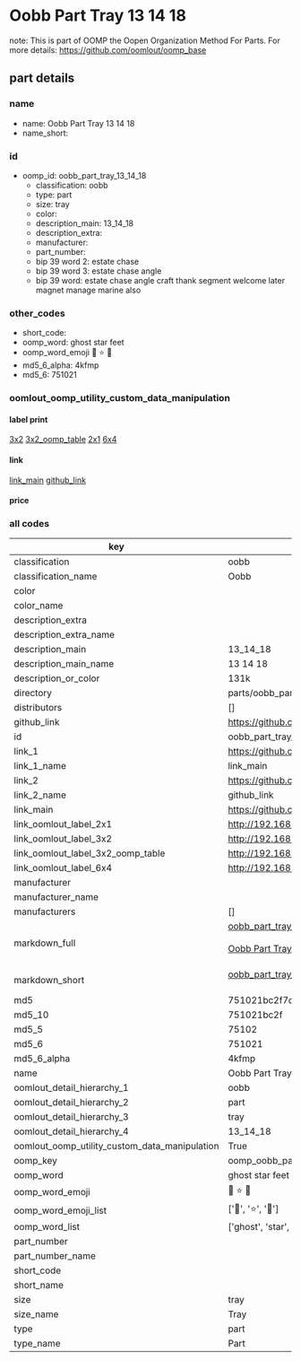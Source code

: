 # Oobb Part Tray 13 14 18  

note: This is part of OOMP the Oopen Organization Method For Parts. For more details: https://github.com/oomlout/oomp_base

##  part details





### name
* name: Oobb Part Tray 13 14 18
* name_short: 
### id
* oomp_id: oobb_part_tray_13_14_18
  * classification: oobb
  * type: part
  * size: tray
  * color: 
  * description_main: 13_14_18
  * description_extra: 
  * manufacturer: 
  * part_number: 
  * bip 39 word 2: estate chase
  * bip 39 word 3: estate chase angle
  * bip 39 word: estate chase angle craft thank segment welcome later magnet manage marine also

### other_codes
* short_code: 
* oomp_word: ghost star feet
* oomp_word_emoji :ghost: :star: :feet:
* md5_6_alpha: 4kfmp
* md5_6: 751021






### oomlout_oomp_utility_custom_data_manipulation
#### label print
[3x2](http://192.168.1.245:1112/?label=oomp%204kfmp)
[3x2_oomp_table](http://192.168.1.107:1112/?label=oomp%204kfmp)
[2x1](http://192.168.1.242:1112/?label=oomp%204kfmp)
[6x4](http://192.168.1.55:1112/?label=oomp%204kfmp)    

#### link

[link_main](https://github.com/oomlout/oomlout_oomp_current_version_messy/tree/main/parts/oobb_part_tray_13_14_18) [github_link](https://github.com/oomlout/oomlout_oomp_part_src/tree/main/parts/oobb_part_tray_13_14_18)                             

#### price







### all codes 
| key | value |  
| --- | --- |  
| classification | oobb |  
| classification_name | Oobb |  
| color |  |  
| color_name |  |  
| description_extra |  |  
| description_extra_name |  |  
| description_main | 13_14_18 |  
| description_main_name | 13 14 18 |  
| description_or_color | 131k |  
| directory | parts/oobb_part_tray_13_14_18 |  
| distributors | [] |  
| github_link | https://github.com/oomlout/oomlout_oomp_part_src/tree/main/parts/oobb_part_tray_13_14_18 |  
| id | oobb_part_tray_13_14_18 |  
| link_1 | https://github.com/oomlout/oomlout_oomp_current_version_messy/tree/main/parts/oobb_part_tray_13_14_18 |  
| link_1_name | link_main |  
| link_2 | https://github.com/oomlout/oomlout_oomp_part_src/tree/main/parts/oobb_part_tray_13_14_18 |  
| link_2_name | github_link |  
| link_main | https://github.com/oomlout/oomlout_oomp_current_version_messy/tree/main/parts/oobb_part_tray_13_14_18 |  
| link_oomlout_label_2x1 | http://192.168.1.242:1112/?label=oomp%204kfmp |  
| link_oomlout_label_3x2 | http://192.168.1.245:1112/?label=oomp%204kfmp |  
| link_oomlout_label_3x2_oomp_table | http://192.168.1.107:1112/?label=oomp%204kfmp |  
| link_oomlout_label_6x4 | http://192.168.1.55:1112/?label=oomp%204kfmp |  
| manufacturer |  |  
| manufacturer_name |  |  
| manufacturers | [] |  
| markdown_full | [oobb_part_tray_13_14_18](https://github.com/oomlout/oomlout_oomp_current_version_messy/tree/main/parts/oobb_part_tray_13_14_18)<br>[](https://github.com/oomlout/oomlout_oomp_current_version_messy/tree/main/parts/oobb_part_tray_13_14_18)<br>[Oobb Part Tray 13 14 18](https://github.com/oomlout/oomlout_oomp_current_version_messy/tree/main/parts/oobb_part_tray_13_14_18)<br><br> |  
| markdown_short | [oobb_part_tray_13_14_18](https://github.com/oomlout/oomlout_oomp_current_version_messy/tree/main/parts/oobb_part_tray_13_14_18)<br><br> |  
| md5 | 751021bc2f7d5f2b0cefe3201189aa6b |  
| md5_10 | 751021bc2f |  
| md5_5 | 75102 |  
| md5_6 | 751021 |  
| md5_6_alpha | 4kfmp |  
| name | Oobb Part Tray 13 14 18 |  
| oomlout_detail_hierarchy_1 | oobb |  
| oomlout_detail_hierarchy_2 | part |  
| oomlout_detail_hierarchy_3 | tray |  
| oomlout_detail_hierarchy_4 | 13_14_18 |  
| oomlout_oomp_utility_custom_data_manipulation | True |  
| oomp_key | oomp_oobb_part_tray_13_14_18 |  
| oomp_word | ghost star feet |  
| oomp_word_emoji | :ghost: :star: :feet: |  
| oomp_word_emoji_list | [':ghost:', ':star:', ':feet:'] |  
| oomp_word_list | ['ghost', 'star', 'feet'] |  
| part_number |  |  
| part_number_name |  |  
| short_code |  |  
| short_name |  |  
| size | tray |  
| size_name | Tray |  
| type | part |  
| type_name | Part |  
